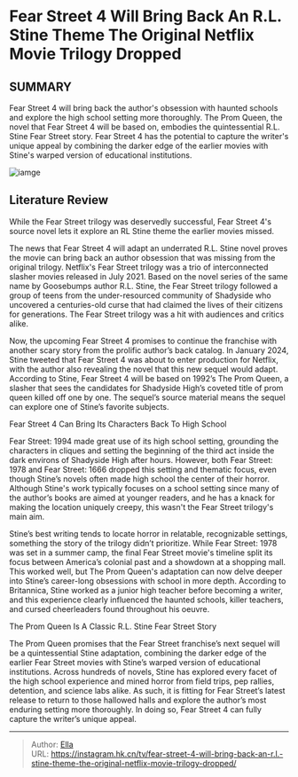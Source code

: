 # Fear Street 4 Will Bring Back An R.L. Stine Theme The Original Netflix Movie Trilogy Dropped


## SUMMARY 



  Fear Street 4 will bring back the author&#39;s obsession with haunted schools and explore the high school setting more thoroughly.   The Prom Queen, the novel that Fear Street 4 will be based on, embodies the quintessential R.L. Stine Fear Street story.   Fear Street 4 has the potential to capture the writer&#39;s unique appeal by combining the darker edge of the earlier movies with Stine&#39;s warped version of educational institutions.  

![iamge](https://static1.srcdn.com/wordpress/wp-content/uploads/2024/01/fear-street-1994-deena-masked-killer.jpg)

## Literature Review

While the Fear Street trilogy was deservedly successful, Fear Street 4&#39;s source novel lets it explore an RL Stine theme the earlier movies missed.




The news that Fear Street 4 will adapt an underrated R.L. Stine novel proves the movie can bring back an author obsession that was missing from the original trilogy. Netflix&#39;s Fear Street trilogy was a trio of interconnected slasher movies released in July 2021. Based on the novel series of the same name by Goosebumps author R.L. Stine, the Fear Street trilogy followed a group of teens from the under-resourced community of Shadyside who uncovered a centuries-old curse that had claimed the lives of their citizens for generations. The Fear Street trilogy was a hit with audiences and critics alike.




Now, the upcoming Fear Street 4 promises to continue the franchise with another scary story from the prolific author’s back catalog. In January 2024, Stine tweeted that Fear Street 4 was about to enter production for Netflix, with the author also revealing the novel that this new sequel would adapt. According to Stine, Fear Street 4 will be based on 1992’s The Prom Queen, a slasher that sees the candidates for Shadyside High’s coveted title of prom queen killed off one by one. The sequel’s source material means the sequel can explore one of Stine’s favorite subjects.


 Fear Street 4 Can Bring Its Characters Back To High School 
          

Fear Street: 1994 made great use of its high school setting, grounding the characters in cliques and setting the beginning of the third act inside the dark environs of Shadyside High after hours. However, both Fear Street: 1978 and Fear Street: 1666 dropped this setting and thematic focus, even though Stine’s novels often made high school the center of their horror. Although Stine&#39;s work typically focuses on a school setting since many of the author’s books are aimed at younger readers, and he has a knack for making the location uniquely creepy, this wasn&#39;t the Fear Street trilogy&#39;s main aim.




Stine’s best writing tends to locate horror in relatable, recognizable settings, something the story of the trilogy didn’t prioritize. While Fear Street: 1978 was set in a summer camp, the final Fear Street movie&#39;s timeline split its focus between America’s colonial past and a showdown at a shopping mall. This worked well, but The Prom Queen&#39;s adaptation can now delve deeper into Stine’s career-long obsessions with school in more depth. According to Britannica, Stine worked as a junior high teacher before becoming a writer, and this experience clearly influenced the haunted schools, killer teachers, and cursed cheerleaders found throughout his oeuvre.



 The Prom Queen Is A Classic R.L. Stine Fear Street Story 
          

The Prom Queen promises that the Fear Street franchise’s next sequel will be a quintessential Stine adaptation, combining the darker edge of the earlier Fear Street movies with Stine’s warped version of educational institutions. Across hundreds of novels, Stine has explored every facet of the high school experience and mined horror from field trips, pep rallies, detention, and science labs alike. As such, it is fitting for Fear Street’s latest release to return to those hallowed halls and explore the author’s most enduring setting more thoroughly. In doing so, Fear Street 4 can fully capture the writer’s unique appeal.






---

> Author: [Ella](https://instagram.hk.cn/)  
> URL: https://instagram.hk.cn/tv/fear-street-4-will-bring-back-an-r.l.-stine-theme-the-original-netflix-movie-trilogy-dropped/  

